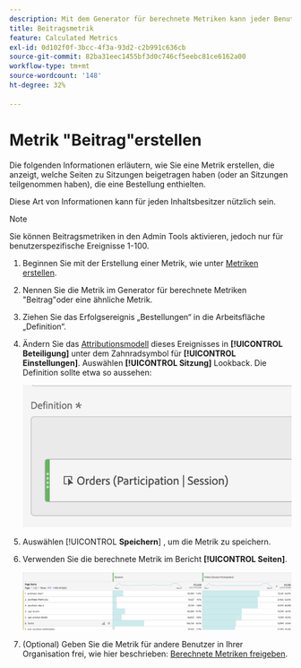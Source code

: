 ```yaml
---
description: Mit dem Generator für berechnete Metriken kann jeder Benutzer eine Beitragsmetrik erstellen.
title: Beitragsmetrik
feature: Calculated Metrics
exl-id: 0d102f0f-3bcc-4f3a-93d2-c2b991c636cb
source-git-commit: 82ba31eec1455bf3d0c746cf5eebc81ce6162a00
workflow-type: tm+mt
source-wordcount: '148'
ht-degree: 32%

---
```


# Metrik &quot;Beitrag&quot;erstellen

Die folgenden Informationen erläutern, wie Sie eine Metrik erstellen, die anzeigt, welche Seiten zu Sitzungen beigetragen haben (oder an Sitzungen teilgenommen haben), die eine Bestellung enthielten.

Diese Art von Informationen kann für jeden Inhaltsbesitzer nützlich sein.

>[!NOTE]
>
>Sie können Beitragsmetriken in den Admin Tools aktivieren, jedoch nur für benutzerspezifische Ereignisse 1-100.

1. Beginnen Sie mit der Erstellung einer Metrik, wie unter [Metriken erstellen](/help/components/calc-metrics/cm-workflow/cm-build-metrics.md).
1. Nennen Sie die Metrik im Generator für berechnete Metriken &quot;Beitrag&quot;oder eine ähnliche Metrik.
1. Ziehen Sie das Erfolgsereignis „Bestellungen“ in die Arbeitsfläche „Definition“.
1. Ändern Sie das [Attributionsmodell](/help/components/calc-metrics/cm-workflow/m-metric-type-alloc.md) dieses Ereignisses in **[!UICONTROL Beteiligung]** unter dem Zahnradsymbol für **[!UICONTROL Einstellungen]**. Auswählen **[!UICONTROL Sitzung]** Lookback. Die Definition sollte etwa so aussehen:

   ![](assets/participation.png)

1. Auswählen [!UICONTROL **Speichern**] , um die Metrik zu speichern.
1. Verwenden Sie die berechnete Metrik im Bericht **[!UICONTROL Seiten]**.

   ![](assets/participation-pages.png)

1. (Optional) Geben Sie die Metrik für andere Benutzer in Ihrer Organisation frei, wie hier beschrieben: [Berechnete Metriken freigeben](/help/components/calc-metrics/cm-workflow/cm-sharing.md).
